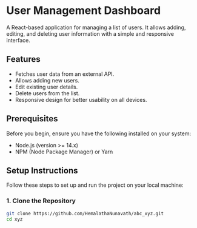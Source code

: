 # User Management Dashboard

A React-based application for managing a list of users. It allows adding, editing, and deleting user information with a simple and responsive interface.

## Features

- Fetches user data from an external API.
- Allows adding new users.
- Edit existing user details.
- Delete users from the list.
- Responsive design for better usability on all devices.

## Prerequisites

Before you begin, ensure you have the following installed on your system:

- Node.js (version >= 14.x)
- NPM (Node Package Manager) or Yarn

## Setup Instructions

Follow these steps to set up and run the project on your local machine:

### 1. Clone the Repository

```bash
git clone https://github.com/HemalathaNunavath/abc_xyz.git 
cd xyz